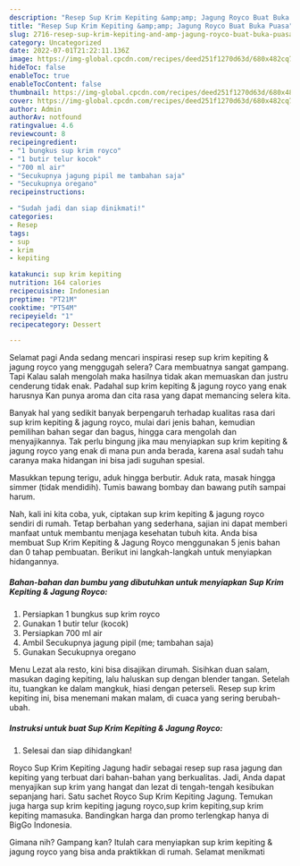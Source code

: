 ```yaml
---
description: "Resep Sup Krim Kepiting &amp;amp; Jagung Royco Buat Buka Puasa"
title: "Resep Sup Krim Kepiting &amp;amp; Jagung Royco Buat Buka Puasa"
slug: 2716-resep-sup-krim-kepiting-and-amp-jagung-royco-buat-buka-puasa
category: Uncategorized
date: 2022-07-01T21:22:11.136Z
image: https://img-global.cpcdn.com/recipes/deed251f1270d63d/680x482cq70/sup-krim-kepiting-jagung-royco-foto-resep-utama.jpg
hideToc: false
enableToc: true
enableTocContent: false
thumbnail: https://img-global.cpcdn.com/recipes/deed251f1270d63d/680x482cq70/sup-krim-kepiting-jagung-royco-foto-resep-utama.jpg
cover: https://img-global.cpcdn.com/recipes/deed251f1270d63d/680x482cq70/sup-krim-kepiting-jagung-royco-foto-resep-utama.jpg
author: Admin
authorAv: notfound
ratingvalue: 4.6
reviewcount: 8
recipeingredient:
- "1 bungkus sup krim royco"
- "1 butir telur kocok"
- "700 ml air"
- "Secukupnya jagung pipil me tambahan saja"
- "Secukupnya oregano"
recipeinstructions:

- "Sudah jadi dan siap dinikmati!"
categories:
- Resep
tags:
- sup
- krim
- kepiting

katakunci: sup krim kepiting 
nutrition: 164 calories
recipecuisine: Indonesian
preptime: "PT21M"
cooktime: "PT54M"
recipeyield: "1"
recipecategory: Dessert

---
```



Selamat pagi Anda sedang mencari inspirasi resep sup krim kepiting &amp; jagung royco yang menggugah selera? Cara membuatnya sangat gampang. Tapi Kalau salah mengolah maka hasilnya tidak akan memuaskan dan justru cenderung tidak enak. Padahal sup krim kepiting &amp; jagung royco yang enak harusnya Kan punya aroma dan cita rasa yang dapat memancing selera kita.


Banyak hal yang sedikit banyak berpengaruh terhadap kualitas rasa dari sup krim kepiting &amp; jagung royco, mulai dari jenis bahan, kemudian pemilihan bahan segar dan bagus, hingga cara mengolah dan menyajikannya. Tak perlu bingung jika mau menyiapkan sup krim kepiting &amp; jagung royco yang enak di mana pun anda berada, karena asal sudah tahu caranya maka hidangan ini bisa jadi suguhan spesial.

Masukkan tepung terigu, aduk hingga berbutir. Aduk rata, masak hingga simmer (tidak mendidih). Tumis bawang bombay dan bawang putih sampai harum.


Nah, kali ini kita coba, yuk, ciptakan sup krim kepiting &amp; jagung royco sendiri di rumah. Tetap berbahan yang sederhana, sajian ini dapat memberi manfaat untuk membantu menjaga kesehatan tubuh kita. Anda bisa membuat Sup Krim Kepiting &amp; Jagung Royco menggunakan 5 jenis bahan dan 0 tahap pembuatan. Berikut ini langkah-langkah untuk menyiapkan hidangannya.

<!--inarticleads1-->

##### Bahan-bahan dan bumbu yang dibutuhkan untuk menyiapkan Sup Krim Kepiting &amp; Jagung Royco:

1. Persiapkan 1 bungkus sup krim royco
1. Gunakan 1 butir telur (kocok)
1. Persiapkan 700 ml air
1. Ambil Secukupnya jagung pipil (me; tambahan saja)
1. Gunakan Secukupnya oregano


Menu Lezat ala resto, kini bisa disajikan dirumah. Sisihkan duan salam, masukan daging kepiting, lalu haluskan sup dengan blender tangan. Setelah itu, tuangkan ke dalam mangkuk, hiasi dengan peterseli. Resep sup krim kepiting ini, bisa menemani makan malam, di cuaca yang sering berubah-ubah. 

<!--inarticleads2-->

##### Instruksi untuk buat Sup Krim Kepiting &amp; Jagung Royco:


1. Selesai dan siap dihidangkan!

Royco Sup Krim Kepiting Jagung hadir sebagai resep sup rasa jagung dan kepiting yang terbuat dari bahan-bahan yang berkualitas. Jadi, Anda dapat menyajikan sup krim yang hangat dan lezat di tengah-tengah kesibukan sepanjang hari. Satu sachet Royco Sup Krim Kepiting Jagung. Temukan juga harga sup krim kepiting jagung royco,sup krim kepiting,sup krim kepiting mamasuka. Bandingkan harga dan promo terlengkap hanya di BigGo Indonesia. 

Gimana nih? Gampang kan? Itulah cara menyiapkan sup krim kepiting &amp; jagung royco yang bisa anda praktikkan di rumah. Selamat menikmati
